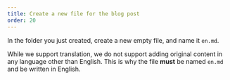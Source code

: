 ```yaml
---
title: Create a new file for the blog post
order: 20
---
```


In the folder you just created, create a new empty file, and name it `en.md`.

<Note>

While we support translation, we do not support adding original content in
any language other than English. This is why the file **must** be named
`en.md` and be written in English.

</Note>
